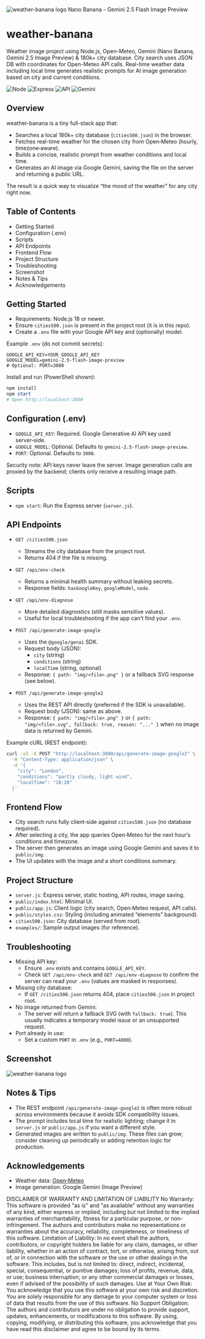 ![weather-banana logo](/logo.png)
Nano Banana - Gemini 2.5 Flash Image Preview

# weather-banana
Weather image project using Node.js, Open-Meteo, Gemini (Nano Banana, Gemini 2.5 Image Preview) &amp; 180k+ city database. City search uses JSON DB with coordinates for Open-Meteo API calls. Real-time weather data including local time generates realistic prompts for AI image generation based on city and current conditions.

![Node](https://img.shields.io/badge/Node-%E2%89%A5%2018-339933?logo=node.js&logoColor=white)
![Express](https://img.shields.io/badge/Express-4.x-000000?logo=express&logoColor=white)
![API](https://img.shields.io/badge/Open%E2%80%93Meteo-Live%20Weather-blue)
![Gemini](https://img.shields.io/badge/Google%20Gemini-Image%20Preview-4285F4)

Overview
--------
weather-banana is a tiny full-stack app that:
- Searches a local 180k+ city database (`cities500.json`) in the browser.
- Fetches real-time weather for the chosen city from Open‑Meteo (hourly, timezone‑aware).
- Builds a concise, realistic prompt from weather conditions and local time.
- Generates an AI image via Google Gemini, saving the file on the server and returning a public URL.

The result is a quick way to visualize “the mood of the weather” for any city right now.

Table of Contents
-----------------
- Getting Started
- Configuration (.env)
- Scripts
- API Endpoints
- Frontend Flow
- Project Structure
- Troubleshooting
- Screenshot
- Notes & Tips
- Acknowledgements

Getting Started
---------------
- Requirements: Node.js 18 or newer.
- Ensure `cities500.json` is present in the project root (it is in this repo).
- Create a `.env` file with your Google API key and (optionally) model.

Example `.env` (do not commit secrets):
```
GOOGLE_API_KEY=YOUR_GOOGLE_API_KEY
GOOGLE_MODEL=gemini-2.5-flash-image-preview
# Optional: PORT=3000
```

Install and run (PowerShell shown):
```powershell
npm install
npm start
# Open http://localhost:3000
```

Configuration (.env)
--------------------
- `GOOGLE_API_KEY`: Required. Google Generative AI API key used server‑side.
- `GOOGLE_MODEL`: Optional. Defaults to `gemini-2.5-flash-image-preview`.
- `PORT`: Optional. Defaults to `3000`.

Security note: API keys never leave the server. Image generation calls are proxied by the backend; clients only receive a resulting image path.

Scripts
-------
- `npm start`: Run the Express server (`server.js`).

API Endpoints
-------------
- `GET /cities500.json`
  - Streams the city database from the project root.
  - Returns 404 if the file is missing.

- `GET /api/env-check`
  - Returns a minimal health summary without leaking secrets.
  - Response fields: `hasGoogleKey`, `googleModel`, `node`.

- `GET /api/env-diagnose`
  - More detailed diagnostics (still masks sensitive values).
  - Useful for local troubleshooting if the app can’t find your `.env`.

- `POST /api/generate-image-google`
  - Uses the `@google/genai` SDK.
  - Request body (JSON):
    - `city` (string)
    - `conditions` (string)
    - `localTime` (string, optional)
  - Response: `{ path: "img/<file>.png" }` or a fallback SVG response (see below).

- `POST /api/generate-image-google2`
  - Uses the REST API directly (preferred if the SDK is unavailable).
  - Request body (JSON): same as above.
  - Response: `{ path: "img/<file>.png" }` or `{ path: "img/<file>.svg", fallback: true, reason: "..." }` when no image data is returned by Gemini.

Example cURL (REST endpoint):
```bash
curl -sS -X POST "http://localhost:3000/api/generate-image-google2" \
  -H "Content-Type: application/json" \
  -d '{
    "city": "London",
    "conditions": "partly cloudy, light wind",
    "localTime": "18:20"
  }'
```

Frontend Flow
-------------
- City search runs fully client‑side against `cities500.json` (no database required).
- After selecting a city, the app queries Open‑Meteo for the next hour’s conditions and timezone.
- The server then generates an image using Google Gemini and saves it to `public/img`.
- The UI updates with the image and a short conditions summary.

Project Structure
-----------------
- `server.js`: Express server, static hosting, API routes, image saving.
- `public/index.html`: Minimal UI.
- `public/app.js`: Client logic (city search, Open‑Meteo request, API calls).
- `public/styles.css`: Styling (including animated “elements” background).
- `cities500.json`: City database (served from root).
- `examples/`: Sample output images (for reference).

Troubleshooting
---------------
- Missing API key:
  - Ensure `.env` exists and contains `GOOGLE_API_KEY`.
  - Check `GET /api/env-check` and `GET /api/env-diagnose` to confirm the server can read your `.env` (values are masked in responses).
- Missing city database:
  - If `GET /cities500.json` returns 404, place `cities500.json` in project root.
- No image returned from Gemini:
  - The server will return a fallback SVG (with `fallback: true`). This usually indicates a temporary model issue or an unsupported request.
- Port already in use:
  - Set a custom `PORT` in `.env` (e.g., `PORT=4000`).
 
Screenshot
------------
![weather-banana logo](/website.png)

Notes & Tips
------------
- The REST endpoint `/api/generate-image-google2` is often more robust across environments because it avoids SDK compatibility issues.
- The prompt includes local time for realistic lighting; change it in `server.js` or `public/app.js` if you want a different style.
- Generated images are written to `public/img`. These files can grow; consider cleaning up periodically or adding retention logic for production.

Acknowledgements
----------------
- Weather data: [Open‑Meteo](https://open-meteo.com/)
- Image generation: Google Gemini (Image Preview)

DISCLAIMER OF WARRANTY AND LIMITATION OF LIABILITY
No Warranty: This software is provided "as is" and "as available" without any warranties of any kind, either express or implied, including but not limited to the implied warranties of merchantability, fitness for a particular purpose, or non-infringement. The authors and contributors make no representations or warranties about the accuracy, reliability, completeness, or timeliness of this software.
Limitation of Liability: In no event shall the authors, contributors, or copyright holders be liable for any claim, damages, or other liability, whether in an action of contract, tort, or otherwise, arising from, out of, or in connection with the software or the use or other dealings in the software. This includes, but is not limited to: direct, indirect, incidental, special, consequential, or punitive damages; loss of profits, revenue, data, or use; business interruption; or any other commercial damages or losses, even if advised of the possibility of such damages.
Use at Your Own Risk: You acknowledge that you use this software at your own risk and discretion. You are solely responsible for any damage to your computer system or loss of data that results from the use of this software.
No Support Obligation: The authors and contributors are under no obligation to provide support, updates, enhancements, or modifications to this software.
By using, copying, modifying, or distributing this software, you acknowledge that you have read this disclaimer and agree to be bound by its terms.
